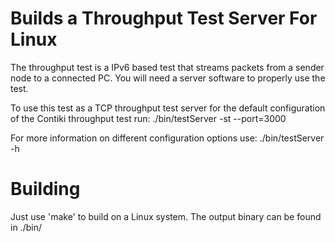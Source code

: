 Builds a Throughput Test Server For Linux
=========================================

The throughput test is a IPv6 based test that streams packets
from a sender node to a connected PC. You will need a server software to
properly use the test.

To use this test as a TCP throughput test server for the default configuration
of the Contiki throughput test run:
./bin/testServer -st --port=3000

For more information on different configuration options use:
./bin/testServer -h

Building
========

Just use 'make' to build on a Linux system. The output binary can be found
in ./bin/
